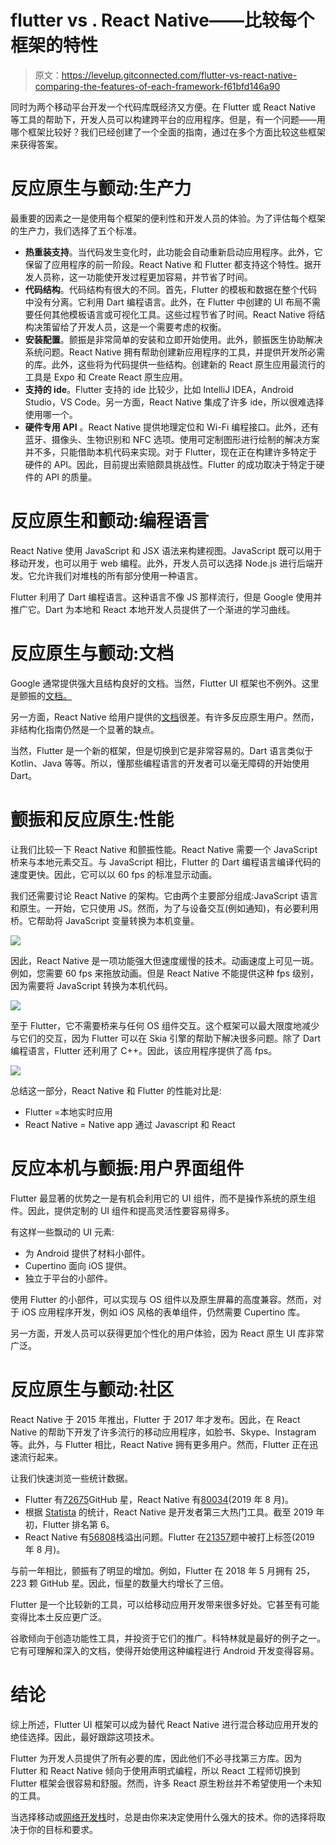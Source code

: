 # flutter vs . React Native——比较每个框架的特性

> 原文：<https://levelup.gitconnected.com/flutter-vs-react-native-comparing-the-features-of-each-framework-f61bfd146a90>

同时为两个移动平台开发一个代码库既经济又方便。在 Flutter 或 React Native 等工具的帮助下，开发人员可以构建跨平台的应用程序。但是，有一个问题——用哪个框架比较好？我们已经创建了一个全面的指南，通过在多个方面比较这些框架来获得答案。

# 反应原生与颤动:生产力

最重要的因素之一是使用每个框架的便利性和开发人员的体验。为了评估每个框架的生产力，我们选择了五个标准。

*   **热重装支持**。当代码发生变化时，此功能会自动重新启动应用程序。此外，它保留了应用程序的前一阶段。React Native 和 Flutter 都支持这个特性。据开发人员称，这一功能使开发过程更加容易，并节省了时间。
*   **代码结构**。代码结构有很大的不同。首先，Flutter 的模板和数据在整个代码中没有分离。它利用 Dart 编程语言。此外，在 Flutter 中创建的 UI 布局不需要任何其他模板语言或可视化工具。这些过程节省了时间。React Native 将结构决策留给了开发人员，这是一个需要考虑的权衡。
*   **安装配置**。颤振是非常简单的安装和立即开始使用。此外，颤振医生协助解决系统问题。React Native 拥有帮助创建新应用程序的工具，并提供开发所必需的库。此外，这些将为代码提供一些结构。创建新的 React 原生应用最流行的工具是 Expo 和 Create React 原生应用。
*   **支持的 ide**。Flutter 支持的 ide 比较少，比如 IntelliJ IDEA，Android Studio，VS Code。另一方面，React Native 集成了许多 ide，所以很难选择使用哪一个。
*   **硬件专用 API** 。React Native 提供地理定位和 Wi-Fi 编程接口。此外，还有蓝牙、摄像头、生物识别和 NFC 选项。使用可定制图形进行绘制的解决方案并不多，只能借助本机代码来实现。对于 Flutter，现在正在构建许多特定于硬件的 API。因此，目前提出索赔颇具挑战性。Flutter 的成功取决于特定于硬件的 API 的质量。

# 反应原生和颤动:编程语言

React Native 使用 JavaScript 和 JSX 语法来构建视图。JavaScript 既可以用于移动开发，也可以用于 web 编程。此外，开发人员可以选择 Node.js 进行后端开发。它允许我们对堆栈的所有部分使用一种语言。

Flutter 利用了 Dart 编程语言。这种语言不像 JS 那样流行，但是 Google 使用并推广它。Dart 为本地和 React 本地开发人员提供了一个渐进的学习曲线。

# 反应原生与颤动:文档

Google 通常提供强大且结构良好的文档。当然，Flutter UI 框架也不例外。这里是颤振的[文档。](https://api.flutter.dev/)

另一方面，React Native 给用户提供的[文档](http://facebook.github.io/react-native/docs/getting-started.html)很差。有许多反应原生用户。然而，非结构化指南仍然是一个显著的缺点。

当然，Flutter 是一个新的框架，但是切换到它是非常容易的。Dart 语言类似于 Kotlin、Java 等等。所以，懂那些编程语言的开发者可以毫无障碍的开始使用 Dart。

# 颤振和反应原生:性能

让我们比较一下 React Native 和颤振性能。React Native 需要一个 JavaScript 桥来与本地元素交互。与 JavaScript 相比，Flutter 的 Dart 编程语言编译代码的速度更快。因此，它可以以 60 fps 的标准显示动画。

我们还需要讨论 React Native 的架构。它由两个主要部分组成:JavaScript 语言和原生。一开始，它只使用 JS。然而，为了与设备交互(例如通知)，有必要利用桥。它帮助将 JavaScript 变量转换为本机变量。

![](img/9c6cf6ae2d4c67e86a7dc02d1ce63f71.png)

因此，React Native 是一项功能强大但速度缓慢的技术。动画速度上可见一斑。例如，您需要 60 fps 来拖放动画。但是 React Native 不能提供这种 fps 级别，因为需要将 JavaScript 转换为本机代码。

![](img/8a2549b597b6967a66c1d722fd426879.png)

至于 Flutter，它不需要桥来与任何 OS 组件交互。这个框架可以最大限度地减少与它们的交互，因为 Flutter 可以在 Skia 引擎的帮助下解决很多问题。除了 Dart 编程语言，Flutter 还利用了 C++。因此，该应用程序提供了高 fps。

![](img/3de5d900984060f10685717732ca0314.png)

总结这一部分，React Native 和 Flutter 的性能对比是:

*   Flutter =本地实时应用
*   React Native = Native app 通过 Javascript 和 React

# 反应本机与颤振:用户界面组件

Flutter 最显著的优势之一是有机会利用它的 UI 组件，而不是操作系统的原生组件。因此，提供定制的 UI 组件和提高灵活性要容易得多。

有这样一些飘动的 UI 元素:

*   为 Android 提供了材料小部件。
*   Cupertino 面向 iOS 提供。
*   独立于平台的小部件。

使用 Flutter 的小部件，可以实现与 OS 组件以及原生屏幕的高度兼容。然而，对于 iOS 应用程序开发，例如 iOS 风格的表单组件，仍然需要 Cupertino 库。

另一方面，开发人员可以获得更加个性化的用户体验，因为 React 原生 UI 库非常广泛。

# 反应原生与颤动:社区

React Native 于 2015 年推出，Flutter 于 2017 年才发布。因此，在 React Native 的帮助下开发了许多流行的移动应用程序，如脸书、Skype、Instagram 等。此外，与 Flutter 相比，React Native 拥有更多用户。然而，Flutter 正在迅速流行起来。

让我们快速浏览一些统计数据。

*   Flutter 有[72675](https://github.com/flutter/flutter)GitHub 星，React Native 有[80034](https://github.com/facebook/react-native)(2019 年 8 月)。
*   根据 [Statista](https://www.statista.com/statistics/793843/worldwide-developer-survey-most-wanted-framework/) 的统计，React Native 是开发者第三大热门工具。截至 2019 年初，Flutter 排名第 6。
*   React Native 有[56808](https://stackoverflow.com/questions/tagged/react-native)栈溢出问题。Flutter 在[21357](https://stackoverflow.com/questions/tagged/flutter)题中被打上标签(2019 年 8 月)。

与前一年相比，颤振有了明显的增加。例如，Flutter 在 2018 年 5 月拥有 25，223 颗 GitHub 星。因此，恒星的数量大约增长了三倍。

Flutter 是一个比较新的工具，可以给移动应用开发带来很多好处。它甚至有可能变得比本土反应更广泛。

谷歌倾向于创造功能性工具，并投资于它们的推广。科特林就是最好的例子之一。它有可理解和深入的文档，使得开始使用这种编程进行 Android 开发变得容易。

# 结论

综上所述，Flutter UI 框架可以成为替代 React Native 进行混合移动应用开发的绝佳选择。因此，最好跟踪这项技术。

Flutter 为开发人员提供了所有必要的库，因此他们不必寻找第三方库。因为 Flutter 和 React Native 倾向于使用声明式编程，所以 React 工程师切换到 Flutter 框架会很容易和舒服。然而，许多 React 原生粉丝并不希望使用一个未知的工具。

当选择移动或[网络开发栈](https://www.cleveroad.com/blog/web-development-stacks)时，总是由你来决定使用什么强大的技术。你的选择将取决于你的目标和要求。
